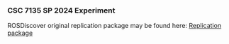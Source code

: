 ### CSC 7135 SP 2024 Experiment

ROSDiscover original replication package may be found here: [Replication package](https://zenodo.org/records/5834633)